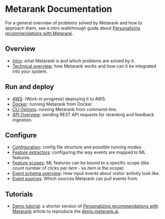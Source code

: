 # Metarank Documentation

For a general overview of problems solved by Metarank and how to approach them, see a intro walkthrough guide 
about [Personalizing recommendations with Metarank](https://medium.com/metarank/personalizing-recommendations-with-metarank-f2644112536b). 

## Overview

* [Intro](01_intro.md): what Metarank is and which problems are solved by it.
* [Technical overview](02_tech_overview.md): how Metarank works and how can it be integrated into your system.

## Run and deploy

* [AWS](deploy/aws.md): (Work-in-progress) deploying it to AWS.
* [Docker](deploy/docker.md): running Metarank from Docker.
* [CLI Options](deploy/cli-options.md): running Metarank from command-line.
* [API Overview](api_schema.md): sending REST API requests for reranking and feedback ingestion.

## Configure

* [Configuration](03_configuration.md): config file structure and possible running modes.
* [Feature extractors](feature_extractors.md): configuring the way events are mapped to ML features.
* [Feature scopes](scopes.md): ML features can be bound to a specific scope (like count number of clicks per *item* - so item is the scope) 
* [Event schema overview](event_schema.md): How input events about visitor activity look like.
* [Event sources](data-sources.md): Which sources Metarank can pull events from.

## Tutorials

* [Demo tutorial](tutorial_ranklens.md): a shorter version of 
[Personalizing recommendations with Metarank](https://medium.com/metarank/personalizing-recommendations-with-metarank-f2644112536b) article
to reproduce the [demo.metarank.ai](https://demo.metarank.ai). 